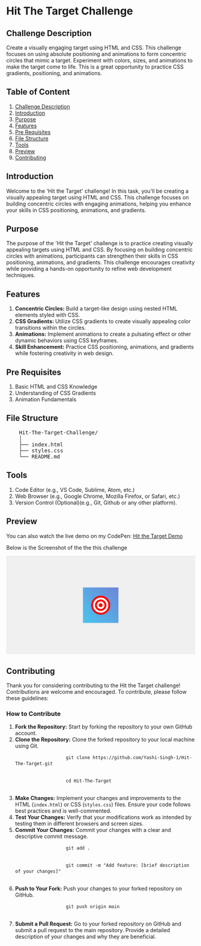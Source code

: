 <h1>Hit The Target Challenge</h1>

<h2 id="challenge-description">Challenge Description</h2>
<p>Create a visually engaging target using HTML and CSS. This challenge focuses on using absolute positioning and animations to form concentric circles that mimic a target. Experiment with colors, sizes, and animations to make the target come to life. This is a great opportunity to practice CSS gradients, positioning, and animations.</p>

<h2>Table of Content</h2>

<ol>
    <li><a href="#challenge-description">Challenge Description</a></li>
    <li><a href="#introduction">Introduction</a></li>
    <li><a href="#purpose">Purpose</a></li>
    <li><a href="#features">Features</a></li>
    <li><a href="#pre-requisites">Pre Requisites</a></li>
    <li><a href="#file-structure">File Structure</a></li>
    <li><a href="#tools">Tools</a></li>
    <li><a href="#preview">Preview</a></li>
    <li><a href="#contributing">Contributing</a></li>
</ol>

<h2 id="introduction">Introduction</h2>
<p>Welcome to the 'Hit the Target' challenge! In this task, you'll be creating a visually appealing target using HTML and CSS. This challenge focuses on building concentric circles with engaging animations, helping you enhance your skills in CSS positioning, animations, and gradients.</p>

<h2 id="purpose">Purpose</h2>
<p>The purpose of the 'Hit the Target' challenge is to practice creating visually appealing targets using HTML and CSS. By focusing on building concentric circles with animations, participants can strengthen their skills in CSS positioning, animations, and gradients. This challenge encourages creativity while providing a hands-on opportunity to refine web development techniques.</p>

<h2 id="features">Features</h2>
<ol>
    <li>    <strong>Concentric Circles:</strong> Build a target-like design using nested HTML elements styled with CSS.    </li>
    <li>    <strong>CSS Gradients: </strong>  Utilize CSS gradients to create visually appealing color transitions within the circles.    </li>
    <li>    <strong>Animations:</strong> Implement animations to create a pulsating effect or other dynamic behaviors using CSS keyframes.    </li>
    <li>    <strong>Skill Enhancement:</strong> Practice CSS positioning, animations, and gradients while fostering creativity in web design.    </li>
</ol>

<h2 id="pre-requisites">Pre Requisites</h2>
<ol>
    <li>Basic HTML and CSS Knowledge</li>
    <li>Understanding of CSS Gradients</li>
    <li>Animation Fundamentals</li>
</ol>

<h2 id="file-structure">File Structure</h2>
<pre>
    Hit-The-Target-Challenge/
    │
    ├── index.html
    ├── styles.css
    └── README.md
</pre>

<h2 id="tools">Tools</h2>
<ol>
    <li>Code Editor (e.g., VS Code, Sublime, Atom, etc.)</li>
    <li>Web Browser (e.g., Google Chrome, Mozilla Firefox, or Safari, etc.)</li>
    <li>Version Control (Optional)(e.g., Git, Github or any other platform).</li>
</ol>

<h2 id="preview">Preview</h2>

<p>You can also watch the live demo on my CodePen: <a href="https://codepen.io/Yashi-the-lessful/pen/ExzzQXg">Hit the Target Demo</a></p>

<p>Below is the Screenshot of the the this challenge </p>

![Preview](Preview.png)

<h2 id="contributing">Contributing</h2>

<p>Thank you for considering contributing to the Hit the Target challenge! Contributions are welcome and encouraged. To contribute, please follow these guidelines:</p>

<h3>How to Contribute</h3>

<ol>
    <li>    <strong>Fork the Repository:</strong> Start by forking the repository to your own GitHub account.   </li>
    <li>    <strong>Clone the Repository:</strong> Clone the forked repository to your local machine using Git.
            <pre>
                <code>git clone https://github.com/Yashi-Singh-1/Hit-The-Target.git</code>
            </pre>
            <pre>
                <code>cd Hit-The-Target</code>
            </pre>
       </li>
    <li>    <strong>Make Changes:</strong> Implement your changes and improvements to the HTML (<code>index.html</code>) or CSS (<code>styles.css</code>) files. Ensure your code follows best practices and is well-commented.   </li>
    <li>    <strong>Test Your Changes:</strong> Verify that your modifications work as intended by testing them in different browsers and screen sizes.   </li>
    <li>    <strong>Commit Your Changes:</strong> Commit your changes with a clear and descriptive commit message.
            <pre>
                <code>git add .</code>
            </pre>
            <pre>
                <code>git commit -m "Add feature: [brief description of your changes]"</code>
            </pre>    
       </li>
    <li>    <strong>Push to Your Fork:</strong> Push your changes to your forked repository on GitHub.  
                <pre>
                <code>git push origin main</code>
            </pre>
     </li>
    <li>    <strong>Submit a Pull Request:</strong> Go to your forked repository on GitHub and submit a pull request to the main repository. Provide a detailed description of your changes and why they are beneficial.   </li>
</ol>